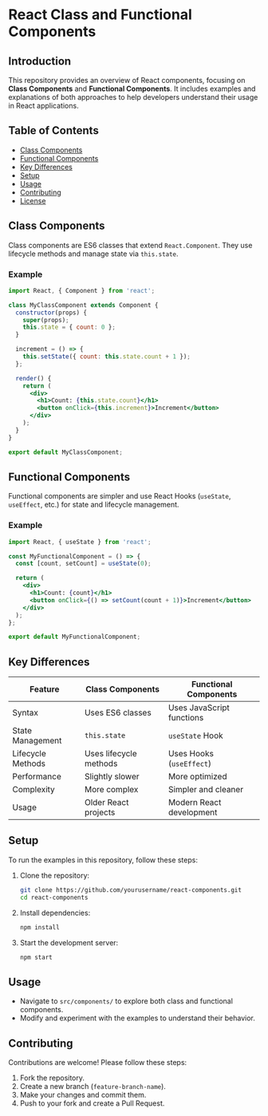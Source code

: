 # React Class and Functional Components

## Introduction
This repository provides an overview of React components, focusing on **Class Components** and **Functional Components**. It includes examples and explanations of both approaches to help developers understand their usage in React applications.

## Table of Contents
- [Class Components](#class-components)
- [Functional Components](#functional-components)
- [Key Differences](#key-differences)
- [Setup](#setup)
- [Usage](#usage)
- [Contributing](#contributing)
- [License](#license)

## Class Components
Class components are ES6 classes that extend `React.Component`. They use lifecycle methods and manage state via `this.state`.

### Example
```jsx
import React, { Component } from 'react';

class MyClassComponent extends Component {
  constructor(props) {
    super(props);
    this.state = { count: 0 };
  }

  increment = () => {
    this.setState({ count: this.state.count + 1 });
  };

  render() {
    return (
      <div>
        <h1>Count: {this.state.count}</h1>
        <button onClick={this.increment}>Increment</button>
      </div>
    );
  }
}

export default MyClassComponent;
```

## Functional Components
Functional components are simpler and use React Hooks (`useState`, `useEffect`, etc.) for state and lifecycle management.

### Example
```jsx
import React, { useState } from 'react';

const MyFunctionalComponent = () => {
  const [count, setCount] = useState(0);

  return (
    <div>
      <h1>Count: {count}</h1>
      <button onClick={() => setCount(count + 1)}>Increment</button>
    </div>
  );
};

export default MyFunctionalComponent;
```

## Key Differences
| Feature           | Class Components | Functional Components |
|------------------|----------------|----------------------|
| Syntax           | Uses ES6 classes | Uses JavaScript functions |
| State Management | `this.state` | `useState` Hook |
| Lifecycle Methods | Uses lifecycle methods | Uses Hooks (`useEffect`) |
| Performance      | Slightly slower | More optimized |
| Complexity      | More complex | Simpler and cleaner |
| Usage           | Older React projects | Modern React development |

## Setup
To run the examples in this repository, follow these steps:

1. Clone the repository:
   ```sh
   git clone https://github.com/yourusername/react-components.git
   cd react-components
   ```
2. Install dependencies:
   ```sh
   npm install
   ```
3. Start the development server:
   ```sh
   npm start
   ```

## Usage
- Navigate to `src/components/` to explore both class and functional components.
- Modify and experiment with the examples to understand their behavior.

## Contributing
Contributions are welcome! Please follow these steps:
1. Fork the repository.
2. Create a new branch (`feature-branch-name`).
3. Make your changes and commit them.
4. Push to your fork and create a Pull Request.



